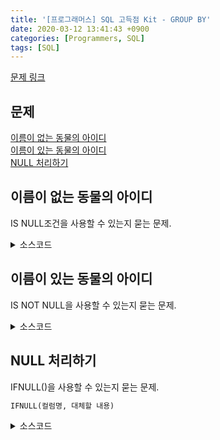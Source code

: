 ```yaml
---
title: '[프로그래머스] SQL 고득점 Kit - GROUP BY'
date: 2020-03-12 13:41:43 +0900
categories: [Programmers, SQL]
tags: [SQL]
---
```


[문제 링크](https://programmers.co.kr/learn/courses/30/parts/17045)

## 문제
[이름이 없는 동물의 아이디](#이름이-없는-동물의-아이디)<br>
[이름이 있는 동물의 아이디](#이름이-있는-동물의-아이디)<br>
[NULL 처리하기](#null-처리하기)<br>

## 이름이 없는 동물의 아이디
IS NULL조건을 사용할 수 있는지 묻는 문제.

<details>
  <summary> 소스코드 </summary>
    <div markdown="1">

```sql
SELECT ANIMAL_ID FROM ANIMAL_INS
WHERE NAME IS NULL;
```

</div>
</details>

## 이름이 있는 동물의 아이디
IS NOT NULL을 사용할 수 있는지 묻는 문제.

<details>
  <summary> 소스코드 </summary>
    <div markdown="1">

```sql
SELECT ANIMAL_ID FROM ANIMAL_INS
WHERE NAME IS NOT NULL
ORDER BY ANIMAL_ID;
```

</div>
</details>

## NULL 처리하기
IFNULL()을 사용할 수 있는지 묻는 문제.
```sql
IFNULL(컬럼명, 대체할 내용)
```

<details>
  <summary> 소스코드 </summary>
    <div markdown="1">

```sql
SELECT ANIMAL_TYPE, IFNULL(NAME, 'No name') AS NAME, SEX_UPON_INTAKE
FROM ANIMAL_INS;
```

</div>
</details>